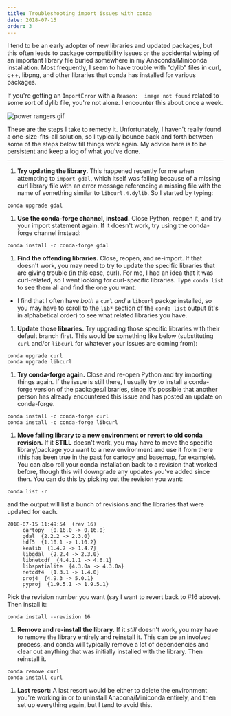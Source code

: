 ```yaml
---
title: Troubleshooting import issues with conda
date: 2018-07-15
order: 3
---
```


I tend to be an early adopter of new libraries and updated packages, but this often leads to package compatibility issues or the accidental wiping of an important library file buried somewhere in my Anaconda/Miniconda installation.  Most frequently, I seem to have trouble with "dylib" files in curl, c++, libpng, and other libraries that conda has installed for various packages.

If you're getting an ```ImportError``` with a ```Reason:  image not found``` related to some sort of dylib file, you're not alone.  I encounter this about once a week.

![power rangers gif](https://media.giphy.com/media/ERMGXqtKTDKHC/giphy.gif)

These are the steps I take to remedy it.  Unfortunately, I haven't really found a one-size-fits-all solution, so I typically bounce back and forth between some of the steps below till things work again.  My advice here is to be persistent and keep a log of what you've done.

---

1. **Try updating the library.** This happened recently for me when attempting to ```import gdal```, which itself was failing because of a missing curl library file with an error message referencing a missing file with the name of something similar to ```libcurl.4.dylib```.
 So I started by typing:
```
conda upgrade gdal
```

1. **Use the conda-forge channel, instead.**  Close Python, reopen it, and try your import statement again.  If it doesn't work, try using the conda-forge channel instead:
```
conda install -c conda-forge gdal
```

1.  **Find the offending libraries.**  Close, reopen, and re-import.  If that doesn't work, you may need to try to update the specific libraries that are giving trouble (in this case, curl).  For me, I had an idea that it was curl-related, so I went looking for curl-specific libraries.  Type ```conda list``` to see them all and find the one you want.

  * I find that I often have *both* a ```curl``` *and* a ```libcurl``` packge installed, so you may have to scroll to the ```lib*``` section of the ```conda list``` output (it's in alphabetical order) to see what related libraries you have.

1. **Update those libraries.**  Try upgrading those specific libraries with their default branch first.  This would be something like below (substituting ```curl``` and/or ```libcurl``` for whatever your issues are coming from):
```
conda upgrade curl
conda upgrade libcurl
```

1. **Try conda-forge again.**  Close and re-open Python and try importing things again.  If the issue is still there, I usually try to install a conda-forge version of the packages/libraries, since it's possible that another person has already encountered this issue and has posted an update on conda-forge.
```
conda install -c conda-forge curl
conda install -c conda-forge libcurl
```

1.  **Move failing library to a new environment or revert to old conda revision.**  If it **STILL** doesn't work, you may have to move the specific library/package you want to a new environment and use it from there (this has been true in the past for cartopy and basemap, for example).  You can also roll your conda installation back to a revision that worked before, though this will downgrade any updates you've added since then.  You can do this by picking out the revision you want:
```
conda list -r
```
and the output will list a bunch of revisions and the libraries that were updated for each.
```
2018-07-15 11:49:54  (rev 16)
     cartopy  {0.16.0 -> 0.16.0}
     gdal  {2.2.2 -> 2.3.0}
     hdf5  {1.10.1 -> 1.10.2}
     kealib  {1.4.7 -> 1.4.7}
     libgdal  {2.2.4 -> 2.3.0}
     libnetcdf  {4.4.1.1 -> 4.6.1}
     libspatialite  {4.3.0a -> 4.3.0a}
     netcdf4  {1.3.1 -> 1.4.0}
     proj4  {4.9.3 -> 5.0.1}
     pyproj  {1.9.5.1 -> 1.9.5.1}
```
Pick the revision number you want (say I want to revert back to #16 above).  Then install it:
```
conda install --revision 16
```

1. **Remove and re-install the library.**  If it *still* doesn't work, you may have to remove the library entirely and reinstall it.  This can be an involved process, and conda will typically remove a lot of dependencies and clear out anything that was initially installed with the library.  Then reinstall it.
```
conda remove curl
conda install curl
```

1. **Last resort:**  A last resort would be either to delete the environment you're working in or to uninstall Anacona/Miniconda entirely, and then set up everything again, but I tend to avoid this.
